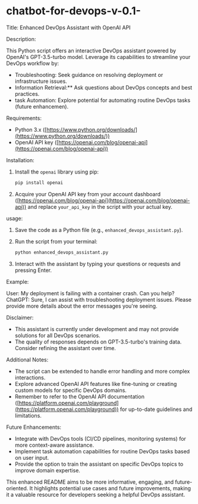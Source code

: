 # chatbot-for-devops-v-0.1-


Title: Enhanced DevOps Assistant with OpenAI API

Description:

This Python script offers an interactive DevOps assistant powered by OpenAI's GPT-3.5-turbo model. Leverage its capabilities to streamline your DevOps workflow by:

- Troubleshooting: Seek guidance on resolving deployment or infrastructure issues.
- Information Retrieval:** Ask questions about DevOps concepts and best practices.
- task Automation: Explore potential for automating routine DevOps tasks (future enhancemen).

Requirements:

- Python 3.x ([https://www.python.org/downloads/](https://www.python.org/downloads/))
- OpenAI API key ([https://openai.com/blog/openai-api](https://openai.com/blog/openai-api))

Installation:

1. Install the `openai` library using pip:

   ```bash
   pip install openai
   ```

2. Acquire your OpenAI API key from your account dashboard ([https://openai.com/blog/openai-api](https://openai.com/blog/openai-api)) and replace `your_api_key` in the script with your actual key.

usage:

1. Save the code as a Python file (e.g., `enhanced_devops_assistant.py`).
2. Run the script from your terminal:

   ```bash
   python enhanced_devops_assistant.py
   ```

3. Interact with the assistant by typing your questions or requests and pressing Enter.

Example:

User: My deployment is failing with a container crash. Can you help?
ChatGPT: Sure, I can assist with troubleshooting deployment issues. Please provide more details about the error messages you're seeing.


Disclaimer:

- This assistant is currently under development and may not provide solutions for all DevOps scenarios.
- The quality of responses depends on GPT-3.5-turbo's training data. Consider refining the assistant over time.

Additional Notes:
- The script can be extended to handle error handling and more complex interactions.
- Explore advanced OpenAI API features like fine-tuning or creating custom models for specific DevOps domains.
- Remember to refer to the OpenAI API documentation ([https://platform.openai.com/playground](https://platform.openai.com/playground)) for up-to-date guidelines and limitations.

Future Enhancements:

- Integrate with DevOps tools (CI/CD pipelines, monitoring systems) for more context-aware assistance.
- Implement task automation capabilities for routine DevOps tasks based on user input.
- Provide the option to train the assistant on specific DevOps topics to improve domain expertise.

This enhanced README aims to be more informative, engaging, and future-oriented. It highlights potential use cases and future improvements, making it a valuable resource for developers seeking a helpful DevOps assistant.
